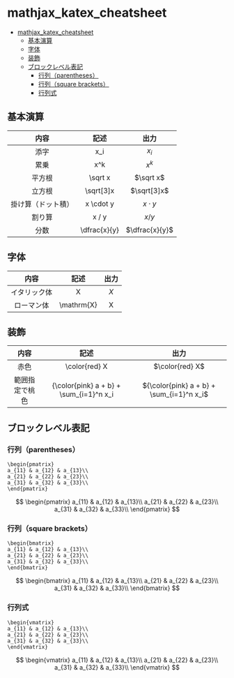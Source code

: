# mathjax_katex_cheatsheet

- [mathjax_katex_cheatsheet](#mathjax_katex_cheatsheet)
  - [基本演算](#基本演算)
  - [字体](#字体)
  - [装飾](#装飾)
  - [ブロックレベル表記](#ブロックレベル表記)
    - [行列（parentheses）](#行列parentheses)
    - [行列（square brackets）](#行列square-brackets)
    - [行列式](#行列式)


## 基本演算

|内容|記述|出力|
|:-:|:-:|:-:|
|添字|x_i|$x_i$|
|累乗|x^k|$x^k$|
|平方根|\sqrt x|$\sqrt x$|
|立方根|\sqrt[3]x|$\sqrt[3]x$|
|掛け算（ドット積）|x \cdot y|$x \cdot y$|
|割り算|x / y|$x / y$|
|分数|\dfrac{x}{y}|$\dfrac{x}{y}$|


## 字体
|内容|記述|出力|
|:-:|:-:|:-:|
|イタリック体|X|$X$|
|ローマン体|\mathrm{X}|$\mathrm{X}$|


## 装飾
|内容|記述|出力|
|:-:|:-:|:-:|
|赤色|\color{red} X|$\color{red} X$|
|範囲指定で桃色|{\color{pink} a + b} + \sum_{i=1}^n x_i|${\color{pink} a + b} + \sum_{i=1}^n x_i$|



## ブロックレベル表記

### 行列（parentheses）
```
\begin{pmatrix}
a_{11} & a_{12} & a_{13}\\
a_{21} & a_{22} & a_{23}\\
a_{31} & a_{32} & a_{33}\\
\end{pmatrix}
```

$$
\begin{pmatrix}
a_{11} & a_{12} & a_{13}\\
a_{21} & a_{22} & a_{23}\\
a_{31} & a_{32} & a_{33}\\
\end{pmatrix}
$$

### 行列（square brackets）
```
\begin{bmatrix}
a_{11} & a_{12} & a_{13}\\
a_{21} & a_{22} & a_{23}\\
a_{31} & a_{32} & a_{33}\\
\end{bmatrix}
```

$$
\begin{bmatrix}
a_{11} & a_{12} & a_{13}\\
a_{21} & a_{22} & a_{23}\\
a_{31} & a_{32} & a_{33}\\
\end{bmatrix}
$$

### 行列式
```
\begin{vmatrix}
a_{11} & a_{12} & a_{13}\\
a_{21} & a_{22} & a_{23}\\
a_{31} & a_{32} & a_{33}\\
\end{vmatrix}
```

$$
\begin{vmatrix}
a_{11} & a_{12} & a_{13}\\
a_{21} & a_{22} & a_{23}\\
a_{31} & a_{32} & a_{33}\\
\end{vmatrix}
$$
